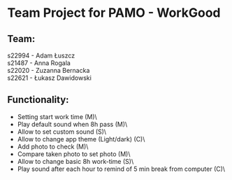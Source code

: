 # Team Project for PAMO - WorkGood

## Team:

s22994 - Adam Łuszcz\
s21487 - Anna Rogala\
s22020 - Zuzanna Bernacka\
s22621 - Łukasz Dawidowski

## Functionality:

- Setting start work time (M)\
- Play default sound when 8h pass (M)\
- Allow to set custom sound (S)\
- Allow to change app theme (Light/dark) (C)\
- Add photo to check (M)\
- Compare taken photo to set photo (M)\
- Allow to change basic 8h work-time (S)\
- Play sound after each hour to remind of 5 min break from computer (C)\
  
